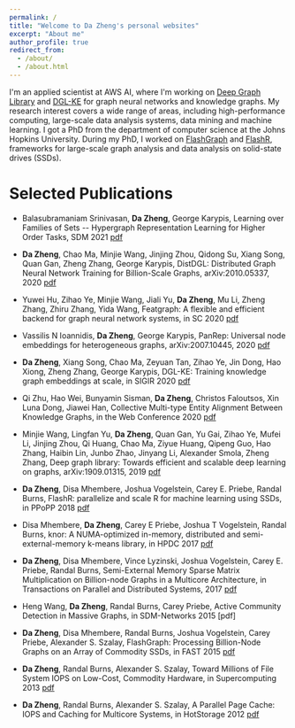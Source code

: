 ```yaml
---
permalink: /
title: "Welcome to Da Zheng's personal websites"
excerpt: "About me"
author_profile: true
redirect_from: 
  - /about/
  - /about.html
---
```


I'm an applied scientist at AWS AI, where I'm working on [Deep Graph Library](https://www.dgl.ai/)
and [DGL-KE](https://github.com/awslabs/dgl-ke) for graph neural networks and knowledge graphs.
My research interest covers a wide range of areas, including high-performance computing,
large-scale data analysis systems, data mining and machine learning. I got a PhD from
the department of computer science at the Johns Hopkins University. During my PhD,
I worked on [FlashGraph](https://github.com/flashxio/FlashX) and
[FlashR](https://github.com/flashxio/FlashR), frameworks for large-scale graph analysis
and data analysis on solid-state drives (SSDs).

Selected Publications
=====
* Balasubramaniam Srinivasan, **Da Zheng**, George Karypis,
	Learning over Families of Sets -- Hypergraph Representation Learning for Higher Order Tasks,
	SDM 2021 [pdf](https://arxiv.org/abs/2101.07773)

* **Da Zheng**, Chao Ma, Minjie Wang, Jinjing Zhou, Qidong Su, Xiang Song, Quan Gan, Zheng Zhang, George Karypis,
	DistDGL: Distributed Graph Neural Network Training for Billion-Scale Graphs,
	arXiv:2010.05337, 2020 [pdf](https://arxiv.org/abs/2010.05337)

* Yuwei Hu, Zihao Ye, Minjie Wang, Jiali Yu, **Da Zheng**, Mu Li, Zheng Zhang, Zhiru Zhang, Yida Wang,
	Featgraph: A flexible and efficient backend for graph neural network systems,
	in SC 2020 [pdf](https://arxiv.org/abs/2008.11359)
	
* Vassilis N Ioannidis, **Da Zheng**, George Karypis,
	PanRep: Universal node embeddings for heterogeneous graphs,
	arXiv:2007.10445, 2020 [pdf](https://arxiv.org/abs/2007.10445)

* **Da Zheng**, Xiang Song, Chao Ma, Zeyuan Tan, Zihao Ye, Jin Dong, Hao Xiong, Zheng Zhang, George Karypis,
	DGL-KE: Training knowledge graph embeddings at scale,
	in SIGIR 2020 [pdf](https://arxiv.org/pdf/2004.08532.pdf)
 
* Qi Zhu, Hao Wei, Bunyamin Sisman, **Da Zheng**, Christos Faloutsos, Xin Luna Dong, Jiawei Han,
	Collective Multi-type Entity Alignment Between Knowledge Graphs,
	in the Web Conference 2020 [pdf](https://dl.acm.org/doi/abs/10.1145/3366423.3380289)

* Minjie Wang, Lingfan Yu, **Da Zheng**, Quan Gan, Yu Gai, Zihao Ye, Mufei Li, Jinjing Zhou, Qi Huang, Chao Ma, Ziyue Huang, Qipeng Guo, Hao Zhang, Haibin Lin, Junbo Zhao, Jinyang Li, Alexander Smola, Zheng Zhang,
	Deep graph library: Towards efficient and scalable deep learning on graphs,
	arXiv:1909.01315, 2019 [pdf](https://arxiv.org/pdf/1909.01315.pdf)

* **Da Zheng**, Disa Mhembere, Joshua Vogelstein, Carey E. Priebe, Randal Burns,
	FlashR: parallelize and scale R for machine learning using SSDs,
	in PPoPP 2018 [pdf](https://dl.acm.org/doi/abs/10.1145/3178487.3178501)

* Disa Mhembere, **Da Zheng**, Carey E Priebe, Joshua T Vogelstein, Randal Burns,
	knor: A NUMA-optimized in-memory, distributed and semi-external-memory k-means library,
	in HPDC 2017 [pdf](https://arxiv.org/pdf/1606.08905.pdf)

* **Da Zheng**, Disa Mhembere, Vince Lyzinski, Joshua Vogelstein, Carey E. Priebe, Randal Burns,
	Semi-External Memory Sparse Matrix Multiplication on Billion-node Graphs in a Multicore Architecture,
	in Transactions on Parallel and Distributed Systems, 2017 [pdf](https://arxiv.org/pdf/1602.02864.pdf)

* Heng Wang, **Da Zheng**, Randal Burns, Carey Priebe,
	Active Community Detection in Massive Graphs,
	in SDM-Networks 2015 [pdf]

* **Da Zheng**, Disa Mhembere, Randal Burns, Joshua Vogelstein, Carey Priebe, Alexander S. Szalay,
	FlashGraph: Processing Billion-Node Graphs on an Array of Commodity SSDs,
	in FAST 2015 [pdf](https://www.usenix.org/system/files/conference/fast15/fast15-paper-zheng.pdf)

* **Da Zheng**, Randal Burns, Alexander S. Szalay,
	Toward Millions of File System IOPS on Low-Cost, Commodity Hardware,
	in Supercomputing 2013 [pdf](http://www.cs.jhu.edu/~zhengda/sc13.pdf)

* **Da Zheng**, Randal Burns, Alexander S. Szalay,
	A Parallel Page Cache: IOPS and Caching for Multicore Systems,
	in HotStorage 2012 [pdf](https://www.usenix.org/system/files/conference/hotstorage12/hotstorage12-final39.pdf)

